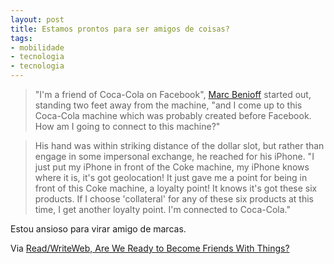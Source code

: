 ```yaml
---
layout: post
title: Estamos prontos para ser amigos de coisas?
tags:
- mobilidade
- tecnologia
- tecnologia
---
```


> "I'm a friend of Coca-Cola on Facebook", [Marc Benioff](http://en.wikipedia.org/wiki/Marc_Benioff) started out, standing two feet away from the machine, "and I come up to this Coca-Cola machine which was probably created before Facebook. How am I going to connect to this machine?"

> His hand was within striking distance of the dollar slot, but rather than engage in some impersonal exchange, he reached for his iPhone. "I just put my iPhone in front of the Coke machine, my iPhone knows where it is, it's got geolocation! It just gave me a point for being in front of this Coke machine, a loyalty point! It knows it's got these six products. If I choose 'collateral' for any of these six products at this time, I get another loyalty point. I'm connected to Coca-Cola."

Estou ansioso para virar amigo de marcas.

Via [Read/WriteWeb, Are We Ready to Become Friends With Things?](http://www.readwriteweb.com/enterprise/2011/08/analysis-are-we-ready-to-becom.php?utm_source=feedburner&utm_medium=feed&utm_campaign=Feed%3A+readwriteweb+%28ReadWriteWeb%29)

